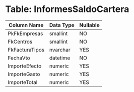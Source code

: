 # Table: InformesSaldoCartera

| Column Name | Data Type | Nullable |
|-------------|-----------|----------|
| PkFkEmpresas | smallint | NO |
| FkCentros | smallint | NO |
| FkFacturaTipos | nvarchar | YES |
| FechaVto | datetime | NO |
| ImporteEfecto | numeric | YES |
| ImporteGasto | numeric | YES |
| ImporteTotal | numeric | YES |
